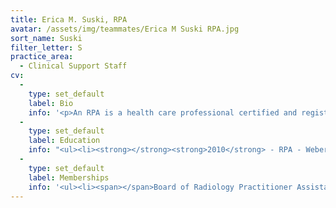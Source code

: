 ```yaml
---
title: Erica M. Suski, RPA
avatar: /assets/img/teammates/Erica M Suski RPA.jpg
sort_name: Suski
filter_letter: S
practice_area:
  - Clinical Support Staff
cv:
  - 
    type: set_default
    label: Bio
    info: '<p>An RPA is a health care professional certified and registered in radiography and is credentialed by the Certification Board for Radiology Practitioner Assistants (CBRPA) to provide primary health care services in medical imaging with physician supervision. Within the physician/RPA relationship and under the supervision, guidance and discretion of the supervising physician RPAs exercise autonomy in decision making in the role of a primary health care provider with regard to patient assessment, patient management and in providing a broad range of radiology diagnostic and interventional services.</p>'
  - 
    type: set_default
    label: Education
    info: "<ul><li><strong></strong><strong>2010</strong> - RPA - Weber State University, Ogden, UT</li><li><strong>2004</strong> - AAS - Century College, White Bear Lake, MN</li><li><strong>2002</strong> - St. Catherine's Univeristy, Minneapolis, MN<span></span></li></ul>"
  - 
    type: set_default
    label: Memberships
    info: '<ul><li><span></span>Board of Radiology Practitioner Assistant - 2014</li><li>The American Registry of Radiologic Technologists - 2015<span></span></li></ul>'
---
```

